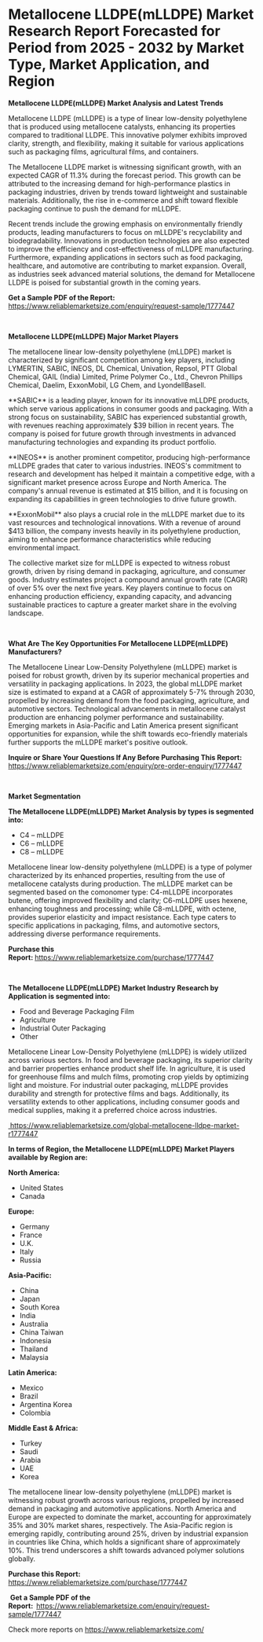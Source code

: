 <p><h1>Metallocene LLDPE(mLLDPE) Market Research Report Forecasted for Period from 2025 -  2032 by Market Type, Market Application, and Region</h1></p><p><strong>Metallocene LLDPE(mLLDPE) Market Analysis and Latest Trends</strong></p>
<p><p>Metallocene LLDPE (mLLDPE) is a type of linear low-density polyethylene that is produced using metallocene catalysts, enhancing its properties compared to traditional LLDPE. This innovative polymer exhibits improved clarity, strength, and flexibility, making it suitable for various applications such as packaging films, agricultural films, and containers.</p><p>The Metallocene LLDPE market is witnessing significant growth, with an expected CAGR of 11.3% during the forecast period. This growth can be attributed to the increasing demand for high-performance plastics in packaging industries, driven by trends toward lightweight and sustainable materials. Additionally, the rise in e-commerce and shift toward flexible packaging continue to push the demand for mLLDPE.</p><p>Recent trends include the growing emphasis on environmentally friendly products, leading manufacturers to focus on mLLDPE's recyclability and biodegradability. Innovations in production technologies are also expected to improve the efficiency and cost-effectiveness of mLLDPE manufacturing. Furthermore, expanding applications in sectors such as food packaging, healthcare, and automotive are contributing to market expansion. Overall, as industries seek advanced material solutions, the demand for Metallocene LLDPE is poised for substantial growth in the coming years.</p></p>
<p><strong>Get a Sample PDF of the Report:&nbsp;</strong> <a href="https://www.reliablemarketsize.com/enquiry/request-sample/1777447?utm_campaign=1836&utm_medium=2&utm_source=Github&utm_content=ia&utm_term=02022025&utm_id=metallocene-lldpemlldpe">https://www.reliablemarketsize.com/enquiry/request-sample/1777447</a></p>
<p>&nbsp;</p>
<p><strong>Metallocene LLDPE(mLLDPE) Major Market Players</strong></p>
<p><p>The metallocene linear low-density polyethylene (mLLDPE) market is characterized by significant competition among key players, including LYMERTIN, SABIC, INEOS, DL Chemical, Univation, Repsol, PTT Global Chemical, GAIL (India) Limited, Prime Polymer Co., Ltd., Chevron Phillips Chemical, Daelim, ExxonMobil, LG Chem, and LyondellBasell. </p><p>**SABIC** is a leading player, known for its innovative mLLDPE products, which serve various applications in consumer goods and packaging. With a strong focus on sustainability, SABIC has experienced substantial growth, with revenues reaching approximately $39 billion in recent years. The company is poised for future growth through investments in advanced manufacturing technologies and expanding its product portfolio.</p><p>**INEOS** is another prominent competitor, producing high-performance mLLDPE grades that cater to various industries. INEOS's commitment to research and development has helped it maintain a competitive edge, with a significant market presence across Europe and North America. The company's annual revenue is estimated at $15 billion, and it is focusing on expanding its capabilities in green technologies to drive future growth.</p><p>**ExxonMobil** also plays a crucial role in the mLLDPE market due to its vast resources and technological innovations. With a revenue of around $413 billion, the company invests heavily in its polyethylene production, aiming to enhance performance characteristics while reducing environmental impact. </p><p>The collective market size for mLLDPE is expected to witness robust growth, driven by rising demand in packaging, agriculture, and consumer goods. Industry estimates project a compound annual growth rate (CAGR) of over 5% over the next five years. Key players continue to focus on enhancing production efficiency, expanding capacity, and advancing sustainable practices to capture a greater market share in the evolving landscape.</p></p>
<p>&nbsp;</p>
<p><strong>What Are The Key Opportunities For Metallocene LLDPE(mLLDPE) Manufacturers?</strong></p>
<p><p>The Metallocene Linear Low-Density Polyethylene (mLLDPE) market is poised for robust growth, driven by its superior mechanical properties and versatility in packaging applications. In 2023, the global mLLDPE market size is estimated to expand at a CAGR of approximately 5-7% through 2030, propelled by increasing demand from the food packaging, agriculture, and automotive sectors. Technological advancements in metallocene catalyst production are enhancing polymer performance and sustainability. Emerging markets in Asia-Pacific and Latin America present significant opportunities for expansion, while the shift towards eco-friendly materials further supports the mLLDPE market's positive outlook.</p></p>
<p><strong>Inquire or Share Your Questions If Any Before Purchasing This Report:</strong> <a href="https://www.reliablemarketsize.com/enquiry/pre-order-enquiry/1777447?utm_campaign=1836&utm_medium=2&utm_source=Github&utm_content=ia&utm_term=02022025&utm_id=metallocene-lldpemlldpe">https://www.reliablemarketsize.com/enquiry/pre-order-enquiry/1777447</a></p>
<p>&nbsp;</p>
<p><strong>Market Segmentation</strong></p>
<p><strong>The Metallocene LLDPE(mLLDPE) Market Analysis by types is segmented into:</strong></p>
<p><ul><li>C4 – mLLDPE</li><li>C6 – mLLDPE</li><li>C8 – mLLDPE</li></ul></p>
<p><p>Metallocene linear low-density polyethylene (mLLDPE) is a type of polymer characterized by its enhanced properties, resulting from the use of metallocene catalysts during production. The mLLDPE market can be segmented based on the comonomer type: C4-mLLDPE incorporates butene, offering improved flexibility and clarity; C6-mLLDPE uses hexene, enhancing toughness and processing; while C8-mLLDPE, with octene, provides superior elasticity and impact resistance. Each type caters to specific applications in packaging, films, and automotive sectors, addressing diverse performance requirements.</p></p>
<p><strong>Purchase this Report:&nbsp;</strong><a href="https://www.reliablemarketsize.com/purchase/1777447?utm_campaign=1836&utm_medium=2&utm_source=Github&utm_content=ia&utm_term=02022025&utm_id=metallocene-lldpemlldpe">https://www.reliablemarketsize.com/purchase/1777447</a></p>
<p>&nbsp;</p>
<p><strong>The Metallocene LLDPE(mLLDPE) Market Industry Research by Application is segmented into:</strong></p>
<p><ul><li>Food and Beverage Packaging Film</li><li>Agriculture</li><li>Industrial Outer Packaging</li><li>Other</li></ul></p>
<p><p>Metallocene Linear Low-Density Polyethylene (mLLDPE) is widely utilized across various sectors. In food and beverage packaging, its superior clarity and barrier properties enhance product shelf life. In agriculture, it is used for greenhouse films and mulch films, promoting crop yields by optimizing light and moisture. For industrial outer packaging, mLLDPE provides durability and strength for protective films and bags. Additionally, its versatility extends to other applications, including consumer goods and medical supplies, making it a preferred choice across industries.</p></p>
<p><a href="https://www.reliablemarketsize.com/global-metallocene-lldpe-market-r1777447?utm_campaign=1836&utm_medium=2&utm_source=Github&utm_content=ia&utm_term=02022025&utm_id=metallocene-lldpemlldpe">&nbsp;https://www.reliablemarketsize.com/global-metallocene-lldpe-market-r1777447</a></p>
<p><strong>In terms of Region, the Metallocene LLDPE(mLLDPE) Market Players available by Region are:</strong></p>
<p>
    <p> <strong> North America: </strong>
        <ul>
            <li>United States</li>
            <li>Canada</li>
        </ul>
        </p> 
    <p> <strong> Europe: </strong>
        <ul>
            <li>Germany</li>
            <li>France</li>
            <li>U.K.</li>
            <li>Italy</li>
            <li>Russia</li>
        </ul>
        </p> 
    <p> <strong> Asia-Pacific: </strong>
        <ul>
            <li>China</li>
            <li>Japan</li>
            <li>South Korea</li>
            <li>India</li>
            <li>Australia</li>
            <li>China Taiwan</li>
            <li>Indonesia</li>
            <li>Thailand</li>
            <li>Malaysia</li>
        </ul>
        </p> 
    <p> <strong> Latin America: </strong>
        <ul>
            <li>Mexico</li>
            <li>Brazil</li>
            <li>Argentina Korea</li>
            <li>Colombia</li>
        </ul>
        </p> 
    <p> <strong> Middle East & Africa: </strong>
        <ul>
            <li>Turkey</li>
            <li>Saudi</li>
            <li>Arabia</li>
            <li>UAE</li>
            <li>Korea</li>
        </ul>
    </p>
    </p>
<p><p>The metallocene linear low-density polyethylene (mLLDPE) market is witnessing robust growth across various regions, propelled by increased demand in packaging and automotive applications. North America and Europe are expected to dominate the market, accounting for approximately 35% and 30% market shares, respectively. The Asia-Pacific region is emerging rapidly, contributing around 25%, driven by industrial expansion in countries like China, which holds a significant share of approximately 10%. This trend underscores a shift towards advanced polymer solutions globally.</p></p>
<p><strong>Purchase this Report: </strong><a href="https://www.reliablemarketsize.com/purchase/1777447?utm_campaign=1836&utm_medium=2&utm_source=Github&utm_content=ia&utm_term=02022025&utm_id=metallocene-lldpemlldpe">https://www.reliablemarketsize.com/purchase/1777447</a></p>
<p>&nbsp;<strong>Get a Sample PDF of the Report:&nbsp;&nbsp;</strong><a href="https://www.reliablemarketsize.com/enquiry/request-sample/1777447?utm_campaign=1836&utm_medium=2&utm_source=Github&utm_content=ia&utm_term=02022025&utm_id=metallocene-lldpemlldpe">https://www.reliablemarketsize.com/enquiry/request-sample/1777447</a></p>
<p><strong></strong></p>
<p>Check more reports on <a href="https://www.reliablemarketsize.com/?utm_campaign=1836&utm_medium=2&utm_source=Github&utm_content=ia&utm_term=02022025&utm_id=metallocene-lldpemlldpe">https://www.reliablemarketsize.com/</a></p>